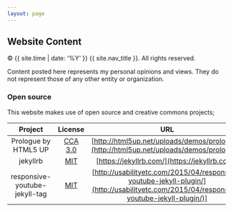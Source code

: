 ```yaml
---
layout: page
---
```


## Website Content

&copy; {{ site.time | date: '%Y' }} {{ site.nav_title }}. All rights reserved.

Content posted here represents my personal opinions and views. They do not represent those of any other entity or organization.

### Open source

This website makes use of open source and creative commons projects;

| Project       | License       | URL   |
|:-------------:|:-------------:|:-----:|
| Prologue by HTML5 UP | [CCA 3.0](http://html5up.net/license) | [http://html5up.net/uploads/demos/prologue/](http://html5up.net/uploads/demos/prologue/) |
| jekyllrb     | [MIT](https://raw.githubusercontent.com/jekyll/jekyll/master/LICENSE)      | [https://jekyllrb.com/](https://jekyllrb.com/) |
| responsive-youtube-jekyll-tag | [MIT](https://github.com/UsabilityEtc/responsive-youtube-jekyll-tag/blob/master/LICENSE) | [http://usabilityetc.com/2015/04/responsive-youtube-jekyll-plugin/](http://usabilityetc.com/2015/04/responsive-youtube-jekyll-plugin/)] |
